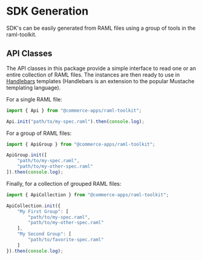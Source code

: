 # SDK Generation

SDK's can be easily generated from RAML files using a group of tools in the raml-toolkit.

## API Classes

The API classes in this package provide a simple interface to read one or an entire collection of RAML files. The instances are then ready to use in [Handlebars](https://www.npmjs.com/package/handlebars) templates (Handlebars is an extension to the popular Mustache templating language).

For a single RAML file:
```javascript
import { Api } from "@commerce-apps/raml-toolkit";

Api.init("path/to/my-spec.raml").then(console.log);
```

For a group of RAML files:
```javascript
import { ApiGroup } from "@commerce-apps/raml-toolkit";

ApiGroup.init([
    "path/to/my-spec.raml",
    "path/to/my-other-spec.raml"
]).then(console.log);
```

Finally, for a collection of grouped RAML files:
```javascript
import { ApiCollection } from "@commerce-apps/raml-toolkit";

ApiCollection.init({
    "My First Group": [
        "path/to/my-spec.raml",
        "path/to/my-other-spec.raml"
    ],
    "My Second Group": [
        "path/to/favorite-spec.raml"
    ]
}).then(console.log);
```